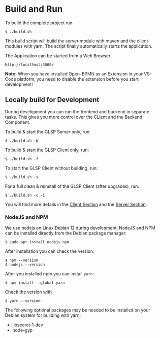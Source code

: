 
# Build and Run

To build the complete project run

    $ ./build.sh

This build script will build the server module with maven and the client modules with yarn. The script finally automatically starts the application.

The Application can be started from a Web Browser

    http://localhost:3000/

**Note:** When you have installed Open-BPMN as an Extension in your VS-Code platform, you need to disable the extension before you start development!

## Locally build for Development

During development you can run the frontend and backend in separate tasks. This gives you more control over the CLient and the Backend Component.

To build & start the GLSP Server only, run:

    $ ./build.sh -b

To build & start the GLSP Client only, run:

    $ ./build.sh -f

To start the GLSP Client without building, run:

    $ ./build.sh -s

For a full clean & reinstall of the GLSP Client (after upgrades), run:

    $ ./build.sh -c -i

You will find more details in the [Client Section](./open-bpmn.glsp-client/README.md) and the [Server Section](./open-bpmn.glsp-server/README.md).

### NodeJS and NPM

We use nodejs on Linux Debian 12 during development. NodeJS and NPM can be installed directly from the Debian package manager:

    $ sudo apt install nodejs npm

After installation you can check the version:

    $ npm --version
    $ nodejs --version


After you installed npm you can install `yarn`:

    $ npm install --global yarn

Check the version with

    $ yarn --version

The following optional packages may be needed to be installed on your Debian system for building with yarn: 

 - libsecret-1-dev
 - node-gyp

